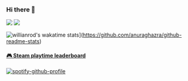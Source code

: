 ### Hi there 👋

<!--
**HeJayce/HeJayce** is a ✨ _special_ ✨ repository because its `README.md` (this file) appears on your GitHub profile.

Here are some ideas to get you started:

- 🔭 I’m currently working on ...
- 🌱 I’m currently learning ...
- 👯 I’m looking to collaborate on ...
- 🤔 I’m looking for help with ...
- 💬 Ask me about ...
- 📫 How to reach me: ...
- 😄 Pronouns: ...
- ⚡ Fun fact: ...
-->

![](https://visitor-badge.glitch.me/badge?page_id=HeJayce.readme)
![](https://img.shields.io/badge/dynamic/json?color=da282a&label=%E5%BE%AE%E5%8D%9A&query=%24.data.totalSubs&url=https%3A%2F%2Fapi.spencerwoo.com%2Fsubstats%2F%3Fsource%3Dweibo%26queryKey%3D3606922432)  

![willianrod's wakatime stats](https://github-readme-stats.vercel.app/api/wakatime?username=jayce)](https://github.com/anuraghazra/github-readme-stats)
<!-- steam-box start -->
#### <a href="https://gist.github.com/HeJayce/e9a4718fad5a5026c58758e008c1d98d" target="_blank">🎮 Steam playtime leaderboard</a>


<!-- steam-box end -->

 [![spotify-github-profile](https://spotify-github-profile.vercel.app/api/view?uid=3y0qdbbyz7q7ivk6wlyt6p4mj&cover_image=true&theme=default)](https://spotify-github-profile.vercel.app/api/view?uid=3y0qdbbyz7q7ivk6wlyt6p4mj&redirect=true)

